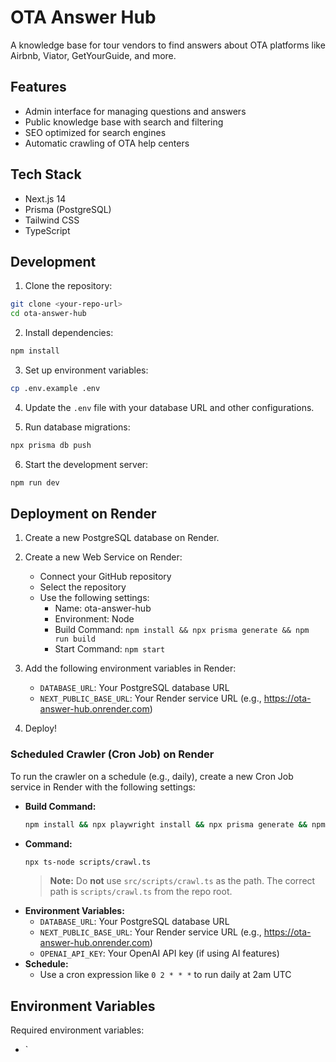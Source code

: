 # OTA Answer Hub

A knowledge base for tour vendors to find answers about OTA platforms like Airbnb, Viator, GetYourGuide, and more.

## Features

- Admin interface for managing questions and answers
- Public knowledge base with search and filtering
- SEO optimized for search engines
- Automatic crawling of OTA help centers

## Tech Stack

- Next.js 14
- Prisma (PostgreSQL)
- Tailwind CSS
- TypeScript

## Development

1. Clone the repository:
```bash
git clone <your-repo-url>
cd ota-answer-hub
```

2. Install dependencies:
```bash
npm install
```

3. Set up environment variables:
```bash
cp .env.example .env
```

4. Update the `.env` file with your database URL and other configurations.

5. Run database migrations:
```bash
npx prisma db push
```

6. Start the development server:
```bash
npm run dev
```

## Deployment on Render

1. Create a new PostgreSQL database on Render.

2. Create a new Web Service on Render:
   - Connect your GitHub repository
   - Select the repository
   - Use the following settings:
     - Name: ota-answer-hub
     - Environment: Node
     - Build Command: `npm install && npx prisma generate && npm run build`
     - Start Command: `npm start`

3. Add the following environment variables in Render:
   - `DATABASE_URL`: Your PostgreSQL database URL
   - `NEXT_PUBLIC_BASE_URL`: Your Render service URL (e.g., https://ota-answer-hub.onrender.com)

4. Deploy!

### Scheduled Crawler (Cron Job) on Render

To run the crawler on a schedule (e.g., daily), create a new Cron Job service in Render with the following settings:

- **Build Command:**
  ```bash
  npm install && npx playwright install && npx prisma generate && npm run build
  ```
- **Command:**
  ```bash
  npx ts-node scripts/crawl.ts
  ```
  > **Note:** Do **not** use `src/scripts/crawl.ts` as the path. The correct path is `scripts/crawl.ts` from the repo root.
- **Environment Variables:**
  - `DATABASE_URL`: Your PostgreSQL database URL
  - `NEXT_PUBLIC_BASE_URL`: Your Render service URL (e.g., https://ota-answer-hub.onrender.com)
  - `OPENAI_API_KEY`: Your OpenAI API key (if using AI features)
- **Schedule:**
  - Use a cron expression like `0 2 * * *` to run daily at 2am UTC

## Environment Variables

Required environment variables:

- `